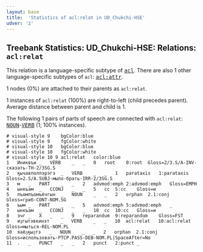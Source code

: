 ```yaml
---
layout: base
title:  'Statistics of acl:relat in UD_Chukchi-HSE'
udver: '2'
---
```


## Treebank Statistics: UD_Chukchi-HSE: Relations: `acl:relat`

This relation is a language-specific subtype of <tt><a href="ckt_hse-dep-acl.html">acl</a></tt>.
There are also 1 other language-specific subtypes of `acl`: <tt><a href="ckt_hse-dep-acl-attr.html">acl:attr</a></tt>.

1 nodes (0%) are attached to their parents as `acl:relat`.

1 instances of `acl:relat` (100%) are right-to-left (child precedes parent).
Average distance between parent and child is 1.

The following 1 pairs of parts of speech are connected with `acl:relat`: <tt><a href="ckt_hse-pos-NOUN.html">NOUN</a></tt>-<tt><a href="ckt_hse-pos-VERB.html">VERB</a></tt> (1; 100% instances).


~~~ conllu
# visual-style 9	bgColor:blue
# visual-style 9	fgColor:white
# visual-style 10	bgColor:blue
# visual-style 10	fgColor:white
# visual-style 10 9 acl:relat	color:blue
1	Иниквъи	_	VERB	_	_	0	root	0:root	Gloss=2/3.S/A-INV-сказать-TH-2/3SG.S
2	ӄычавполпэрэгэ	_	VERB	_	_	1	parataxis	1:parataxis	Gloss=2.S/A.SUBJ-мыло-брать-IRR-2/3SG.S
3	м	_	PART	_	_	2	advmod:emph	2:advmod:emph	Gloss=EMPH
4	ынкъам	_	CCONJ	_	_	5	cc	5:cc	Gloss=и
5	пъомпъомъёчгын	_	NOUN	_	_	2	orphan	2.1:conj	Gloss=гриб-CONT-NOM.SG
6	ъым	_	PART	_	_	5	advmod:emph	5:advmod:emph	_
7	ынкъам	_	CCONJ	_	_	10	cc	10:cc	Gloss=и
8	эчг	_	X	_	_	9	reparandum	9:reparandum	Gloss=FST
9	иԓгытэвкинэт	_	VERB	_	_	10	acl:relat	10:acl:relat	Gloss=мыться-REL-NOM.PL
10	яаёԓӄыԓтэ	_	NOUN	_	_	2	orphan	2.1:conj	Gloss=использовать-PTCP.PASS-DEB-NOM.PL|SpaceAfter=No
11	.	_	PUNCT	_	_	2	punct	2:punct	_

~~~


